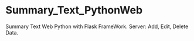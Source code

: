 # Summary_Text_PythonWeb

Summary Text
Web Python with Flask FrameWork.
Server: Add, Edit, Delete Data.
